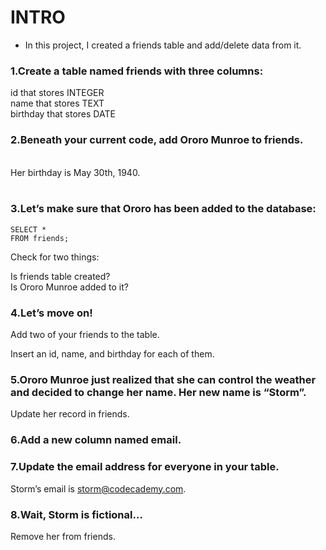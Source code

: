 # INTRO
- In this project, I created a friends table and add/delete data from it. 

### 1.Create a table named friends with three columns:<br>

id that stores INTEGER<br>
name that stores TEXT<br>
birthday that stores DATE<br>

### 2.Beneath your current code, add Ororo Munroe to friends.<br>
<br>
Her birthday is May 30th, 1940.<br>
<br>

### 3.Let’s make sure that Ororo has been added to the database:<br>

```
SELECT * 
FROM friends;
```
Check for two things:<br>

Is friends table created?<br>
Is Ororo Munroe added to it?<br>

### 4.Let’s move on!

Add two of your friends to the table.<br>

Insert an id, name, and birthday for each of them.<br>

### 5.Ororo Munroe just realized that she can control the weather and decided to change her name. Her new name is “Storm”.

Update her record in friends.<br>

### 6.Add a new column named email.

### 7.Update the email address for everyone in your table.

Storm’s email is storm@codecademy.com.<br>

### 8.Wait, Storm is fictional…

Remove her from friends.<br>